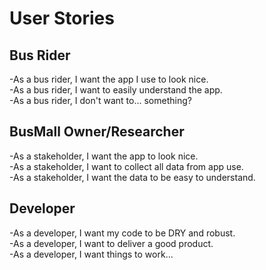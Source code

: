 # User Stories
## Bus Rider  
-As a bus rider, I want the app I use to look nice.  
-As a bus rider, I want to easily understand the app.  
-As a bus rider, I don't want to... something?  
## BusMall Owner/Researcher  
-As a stakeholder, I want the app to look nice.  
-As a stakeholder, I want to collect all data from app use.  
-As a stakeholder, I want the data to be easy to understand.  
## Developer  
-As a developer, I want my code to be DRY and robust.  
-As a developer, I want to deliver a good product.  
-As a developer, I want things to work...  
